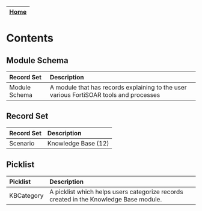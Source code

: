 | [Home](https://github.com/fortinet-fortisoar/solution-pack-/blob/develop/README.md) | 
|--------------------------------------------|

# Contents

## Module Schema
| Record Set    | Description                                                                            |
|:--------------|:---------------------------------------------------------------------------------------|
| Module Schema | A module that has records explaining to the user various FortiSOAR tools and processes |

## Record Set

| Record Set | Description         |
|:-----------|:--------------------|
| Scenario   | Knowledge Base (12) |

## Picklist

| Picklist   | Description                                                                           |
|:-----------|:--------------------------------------------------------------------------------------|
| KBCategory | A picklist which helps users categorize records created in the Knowledge Base module. |
